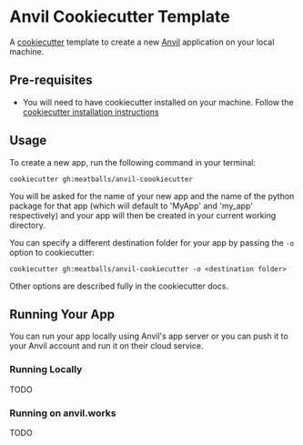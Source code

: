 # Anvil Cookiecutter Template

A [cookiecutter](https://github.com/cookiecutter/cookiecutter) template to create a new [Anvil](https://anvil.works) application on your local machine.

## Pre-requisites

* You will need to have cookiecutter installed on your machine. Follow the [cookiecutter installation instructions](https://cookiecutter.readthedocs.io/en/1.7.2/installation.html)

## Usage

To create a new app, run the following command in your terminal:
```
cookiecutter gh:meatballs/anvil-coookiecutter
```

You will be asked for the name of your new app and the name of the python package for that app 
(which will default to 'MyApp' and 'my_app' respectively) and your app will then be created in your current
working directory.

You can specify a different destination folder for your app by passing the `-o` option to  cookiecutter:
```
cookiecutter gh:meatballs/anvil-cookiecutter -o <destination folder>
```
Other options are described fully in the cookiecutter docs.

## Running Your App

You can run your app locally using Anvil's app server or you can push it to your Anvil account and run it on their cloud service.

### Running Locally
TODO

### Running on anvil.works
TODO
